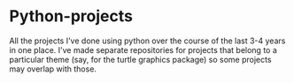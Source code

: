 # Python-projects
All the projects I've done using python over the course of the last 3-4 years in one place. 
I've made separate repositories for projects that belong to a particular theme (say, for the turtle graphics package) so some projects may overlap with those.
